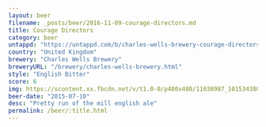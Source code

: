 ```yaml
---
layout: beer
filename: _posts/beer/2016-11-09-courage-directors.md
title: Courage Directors
category: beer
untappd: "https://untappd.com/b/charles-wells-brewery-courage-directors/6172"
country: "United Kingdom"
brewery: "Charles Wells Brewery"
breweryURL: "/brewery/charles-wells-brewery.html"
style: "English Bitter"
score: 6
img: https://scontent.xx.fbcdn.net/v/t1.0-0/p480x480/11038987_10153438038293745_6155510821012537170_n.jpg?oh=e6ac29dffe00228f998e657f5e11ba2e&oe=5AD87F90
beer-date: "2015-07-10"
desc: "Pretty run of the mill english ale"
permalink: /beer/:title.html
---
```

